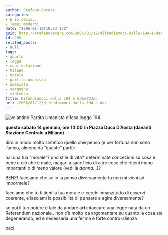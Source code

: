 ```yaml
---
author: Stefano Cecere
categories:
- E io cecio..
- Tempi moderni
date: "2006-01-12T10:23:12Z"
guid: http://stefanocecere.com/2006/01/12/difendiamoci-dalla-194-e-da/
id: 209
related_posts:
- null
tags:
- aborto
- legge
- manifestazione
- Milano
- morale
- partito umanista
- umanista
- vergogna!
- violenza
title: Difendiamoci dalla 194 e da&#8230;
url: /2006/01/12/difendiamoci-dalla-194-e-da/
---
```


![volantino Partito Umanista difesa legge 194](/wp-content/volantino_194.jpg)

**questo sabato 14 gennaio, ore 14:00 in Piazza Duca D&#8217;Aosta (davanti Stazione Centrale a Milano)**

dirò in modo molto sintetico quello che penso (e per fortuna non sono l&#8217;unico, almeno da &#8220;queste&#8221; parti):
  
hai una tua &#8220;morale&#8221;? uno stile di vita? determinate concezioni su cosa è bene e ciò che è male, magari a sacrificio di altre cose che ritieni meno importanti o di meno valore (vedi la _donna_&#8230;)?
  
BENE! facciamo che se io la penso diversamente tu non mi vieni ad impormele?
  
facciamo che tu ti tieni la tua morale e cerchi innanzitutto di esservi coerente, e lasciami la possibilità di pensare e agire diversamente?
  
se poi il tuo potere è tale da andare ad intaccare una legge nata da un Referendum nazionale.. non c&#8217;è molto da argomentare su quanto la cosa sta degenerando, ed è necessaria una ferma e forte contro-allenza

baci
